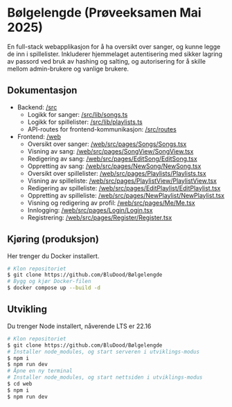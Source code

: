 # Bølgelengde (Prøveeksamen Mai 2025)

En full-stack webapplikasjon for å ha oversikt over sanger, og kunne legge de inn i spillelister. Inkluderer hjemmelaget autentisering med sikker lagring av passord ved bruk av hashing og salting, og autorisering for å skille mellom admin-brukere og vanlige brukere.

## Dokumentasjon

- Backend: [/src](./src)
  - Logikk for sanger: [/src/lib/songs.ts](./src/lib/songs.ts)
  - Logikk for spillelister: [/src/lib/playlists.ts](./src/lib/playlists.ts)
  - API-routes for frontend-kommunikasjon: [/src/routes](./src/routes)
- Frontend: [/web](./web)
  - Oversikt over sanger: [/web/src/pages/Songs/Songs.tsx](./web/src/pages/Songs/Songs.tsx)
  - Visning av sang: [/web/src/pages/SongView/SongView.tsx](./web/src/pages/SongView/SongView.tsx)
  - Redigering av sang: [/web/src/pages/EditSong/EditSong.tsx](./web/src/pages/EditSong/EditSong.tsx)
  - Oppretting av sang: [/web/src/pages/NewSong/NewSong.tsx](./web/src/pages/NewSong/NewSong.tsx)
  - Oversikt over spillelister: [/web/src/pages/Playlists/Playlists.tsx](./web/src/pages/Playlists/Playlists.tsx)
  - Visning av spilleliste: [/web/src/pages/PlaylistView/PlaylistView.tsx](./web/src/pages/PlaylistView/PlaylistView.tsx)
  - Redigering av spilleliste: [/web/src/pages/EditPlaylist/EditPlaylist.tsx](./web/src/pages/EditPlaylist/EditPlaylist.tsx)
  - Oppretting av spilleliste: [/web/src/pages/NewPlaylist/NewPlaylist.tsx](./web/src/pages/NewPlaylist/NewPlaylist.tsx)
  - Visning og redigering av profil: [/web/src/pages/Me/Me.tsx](./web/src/pages/Me/Me.tsx)
  - Innlogging: [/web/src/pages/Login/Login.tsx](./web/src/pages/Login/Login.tsx)
  - Registrering: [/web/src/pages/Register/Register.tsx](./web/src/pages/Register/Register.tsx)

## Kjøring (produksjon)

Her trenger du Docker installert.

```bash
# Klon repositoriet
$ git clone https://github.com/BluDood/Bølgelengde
# Bygg og kjør Docker-filen
$ docker compose up --build -d
```

## Utvikling

Du trenger Node installert, nåverende LTS er 22.16

```bash
# Klon repositoriet
$ git clone https://github.com/BluDood/Bølgelengde
# Installer node_modules, og start serveren i utviklings-modus
$ npm i
$ npm run dev
# Åpne en ny terminal
# Installer node_modules, og start nettsiden i utviklings-modus
$ cd web
$ npm i
$ npm run dev
```
